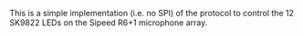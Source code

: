 This is a simple implementation (i.e. no SPI) of the protocol to control the 12 SK9822 LEDs on the Sipeed R6+1 microphone array.
